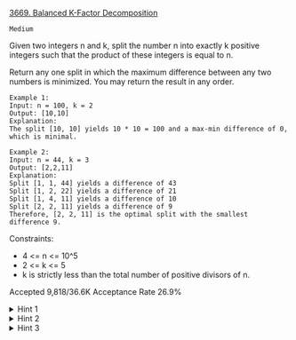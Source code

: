 [3669. Balanced K-Factor Decomposition](https://leetcode.com/problems/balanced-k-factor-decomposition/)

`Medium`

Given two integers n and k, split the number n into exactly k positive integers such that the product of these integers is equal to n.

Return any one split in which the maximum difference between any two numbers is minimized. You may return the result in any order.

``` 
Example 1:
Input: n = 100, k = 2
Output: [10,10]
Explanation:
The split [10, 10] yields 10 * 10 = 100 and a max-min difference of 0, which is minimal.

Example 2:
Input: n = 44, k = 3
Output: [2,2,11]
Explanation:
Split [1, 1, 44] yields a difference of 43
Split [1, 2, 22] yields a difference of 21
Split [1, 4, 11] yields a difference of 10
Split [2, 2, 11] yields a difference of 9
Therefore, [2, 2, 11] is the optimal split with the smallest difference 9.
```

Constraints:

- 4 <= n <= 10^5
- 2 <= k <= 5
- k is strictly less than the total number of positive divisors of n.
 

Accepted
9,818/36.6K
Acceptance Rate
26.9%

<details>
<summary>Hint 1</summary>

First, compute all positive divisors of n and sort them into a list divs.

</details>
<details>
<summary>Hint 2</summary>

Use a recursive search dfs(start, picked, prod, path) that picks the next divisor from divs[start...], multiplies it into prod, and appends to path until you have k factors whose product is n.

</details>
<details>
<summary>Hint 3</summary>

During the search, keep track of the best path that minimizes max(path) – min(path) and return it.

</details>